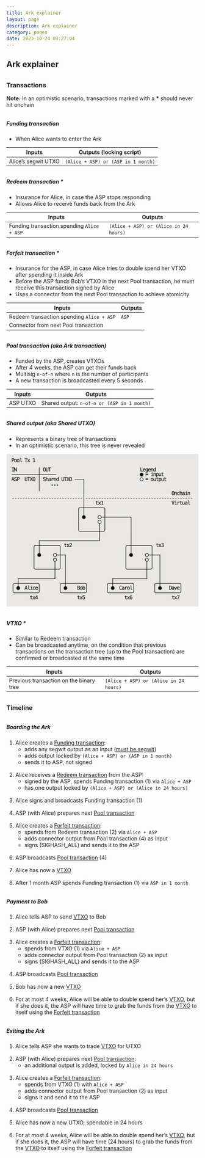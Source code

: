```yaml
---
title: Ark explainer
layout: page
description: Ark explainer
category: pages
date: 2023-10-24 03:27:04
---
```


## Ark explainer

### Transactions

**Note:** In an optimistic scenario, transactions marked with a **\*** should never hit onchain

##### Funding transaction

- When Alice wants to enter the Ark

| Inputs              | Outputs (locking script)            |
| ------------------- | ----------------------------------- |
| Alice’s segwit UTXO | `(Alice + ASP) or (ASP in 1 month)` |

##### Redeem transaction \*

- Insurance for Alice, in case the ASP stops responding
- Allows Alice to receive funds back from the Ark

| Inputs                                     | Outputs                                |
| ------------------------------------------ | -------------------------------------- |
| Funding transaction spending `Alice + ASP` | `(Alice + ASP) or (Alice in 24 hours)` |

##### Forfeit transaction \*

- Insurance for the ASP, in case Alice tries to double spend her VTXO after spending it inside Ark
- Before the ASP funds Bob’s VTXO in the next Pool transaction, he must receive this transaction signed by Alice
- Uses a connector from the next Pool transaction to achieve atomicity

| Inputs                                    | Outputs |
| ----------------------------------------- | ------- |
| Redeem transaction spending `Alice + ASP` | `ASP`   |
| Connector from next Pool transaction      |

##### Pool transaction (aka Ark transaction)

- Funded by the ASP, creates VTXOs
- After 4 weeks, the ASP can get their funds back
- Multisig `n-of-n` where `n` is the number of participants
- A new transaction is broadcasted every 5 seconds

| Inputs   | Outputs                                     |
| -------- | ------------------------------------------- |
| ASP UTXO | Shared output: `n-of-n or (ASP in 1 month)` |

##### Shared output (aka Shared UTXO)

- Represents a binary tree of transactions
- In an optimistic scenario, this tree is never revealed

![Shared output](./shared_output.png)

##### VTXO \*

- Similar to Redeem transaction
- Can be broadcasted anytime, on the condition that previous transactions on the transaction tree (up to the Pool transaction) are confirmed or broadcasted at the same time

| Inputs                                  | Outputs                                |
| --------------------------------------- | -------------------------------------- |
| Previous transaction on the binary tree | `(Alice + ASP) or (Alice in 24 hours)` |

### Timeline

##### Boarding the Ark

1. Alice creates a [Funding transaction](#funding-transaction):
   - adds any segwit output as an input (<u>must be segwit</u>)
   - adds output locked by `(Alice + ASP) or (ASP in 1 month)`
   - sends it to ASP, not signed
2. Alice receives a [Redeem transaction](#redeem-transaction-) from the ASP:
   - signed by the ASP, spends Funding transaction (1) via `Alice + ASP`
   - has one output locked by `(Alice + ASP) or (Alice in 24 hours)`
3. Alice signs and broadcasts Funding transaction (1)
4. ASP (with Alice) prepares next [Pool transaction](#pool-transaction-aka-ark-transaction)
5. Alice creates a [Forfeit transaction](#forfeit-transaction-):
   - spends from Redeem transaction (2) via `Alice + ASP`
   - adds connector output from Pool transaction (4) as input
   - signs (SIGHASH_ALL) and sends it to the ASP
6. ASP broadcasts [Pool transaction](#pool-transaction-aka-ark-transaction) (4)
7. Alice has now a [VTXO](#vtxo)
8. After 1 month ASP spends Funding transaction (1) via `ASP in 1 month`

##### Payment to Bob

1. Alice tells ASP to send [VTXO](#vtxo) to Bob
2. ASP (with Alice) prepares next [Pool transaction](#pool-transaction-aka-ark-transaction)
3. Alice creates a [Forfeit transaction](#forfeit-transaction-):
   - spends from VTXO (1) via `Alice + ASP`
   - adds connector output from Pool transaction (2) as input
   - signs (SIGHASH_ALL) and sends it to the ASP
4. ASP broadcasts [Pool transaction](#pool-transaction-aka-ark-transaction)
5. Bob has now a new [VTXO](#vtxo)
6. For at most 4 weeks, Alice will be able to double spend her’s [VTXO](#vtxo), but if she does it, the ASP will have time to grab the funds from the [VTXO](#vtxo) to itself using the [Forfeit transaction](#forfeit-transaction-)

##### Exiting the Ark

1. Alice tells ASP she wants to trade [VTXO](#vtxo) for UTXO
2. ASP (with Alice) prepares next [Pool transaction](#pool-transaction-aka-ark-transaction):
   - an additional output is added, locked by `Alice in 24 hours`
3. Alice creates a [Forfeit transaction](#forfeit-transaction-):
   - spends from VTXO (1) with `Alice + ASP`
   - adds connector output from Pool transaction (2) as input
   - signs it and send it to the ASP
4. ASP broadcasts [Pool transaction](#pool-transaction-aka-ark-transaction)
5. Alice has now a new UTXO, spendable in 24 hours
6. For at most 4 weeks, Alice will be able to double spend her’s [VTXO](#vtxo), but if she does it, the ASP will have time (24 hours) to grab the funds from the [VTXO](#vtxo) to itself using the [Forfeit transaction](#forfeit-transaction-)

<style>
  ol > li {
   margin: 1rem 0 0 0;
  }
  li > ul {
   margin-top: 0;
  }
  h3 {
   margin: 2rem 0 1rem 0;
  }
  h5 {
   margin-top: 2rem;
  }
</style>
